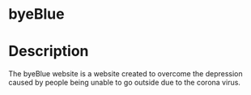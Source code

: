 # byeBlue

# Description

The byeBlue website is a website created to overcome the depression caused by people being unable to go outside due to the corona virus.